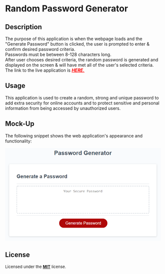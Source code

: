 # Random Password Generator

## Description

The purpose of this application is when the webpage loads and the "Generate Password" button is clicked, the user is prompted to enter & confirm desired password criteria.</br>
Passwords must be between 8-128 characters long.</br>
After user chooses desired criteria, the random password is generated and displayed on the screen & will have met all of the user's selected criteria.</br>
The link to the live application is  <a href="https://techmack92.github.io/random-password-generator/" style="color:red">***HERE.***</font></a></br>

## Usage

This application is used to create a random, strong and unique password to add extra security for online accounts and to protect sensitive and personal information from being accessed by unauthorized users.

## Mock-Up

The following snippet shows the web application's appearance and functionality:

![The Password Generator application displays a red button to generate a random password.](./Assets/pwgenerator.png)

## License

<font size="2"> Licensed under the <a href="https://github.com/techmack92/random-password-generator/main/LICENSE"> **MIT**</a> license.</font>
